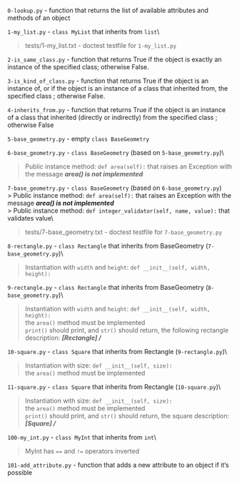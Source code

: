 `0-lookup.py` - function that returns the list of available attributes and methods of an object

`1-my_list.py` - `class MyList` that inherits from `list`\
> tests/1-my_list.txt - doctest testfile for `1-my_list.py`

`2-is_same_class.py` -  function that returns True if the object is exactly an instance of the specified class; otherwise False.

`3-is_kind_of_class.py` - function that returns True if the object is an instance of, or if the object is an instance of a class that inherited from, the specified class ; otherwise False.

`4-inherits_from.py` -  function that returns True if the object is an instance of a class that inherited (directly or indirectly) from the specified class ; otherwise False

`5-base_geometry.py` - empty `class BaseGeometry`

`6-base_geometry.py` - `class BaseGeometry` (based on `5-base_geometry.py`)\
> Public instance method: `def area(self):` that raises an Exception with the message ***area() is not implemented***

`7-base_geometry.py` - `class BaseGeometry` (based on `6-base_geometry.py`)\
    > Public instance method: `def area(self):` that raises an Exception with the message ***area() is not implemented***\
    > Public instance method: `def integer_validator(self, name, value):` that validates value\
> tests/7-base_geometry.txt - doctest testfile for `7-base_geometry.py`

`8-rectangle.py` - `class Rectangle` that inherits from BaseGeometry (`7-base_geometry.py`)\
> Instantiation with `width` and `height`: `def __init__(self, width, height):`

`9-rectangle.py` - `class Rectangle` that inherits from BaseGeometry (`8-base_geometry.py`)\
> Instantiation with `width` and `height`: `def __init__(self, width, height):`\
> the `area()` method must be implemented\
> `print()` should print, and `str()` should return, the following rectangle description: ***[Rectangle] <width>/<height>***

`10-square.py` - `class Square` that inherits from Rectangle (`9-rectangle.py`)\
> Instantiation with size: `def __init__(self, size):`\
> the `area()` method must be implemented

`11-square.py` - `class Square` that inherits from Rectangle (`10-square.py`)\
> Instantiation with size: `def __init__(self, size):`\
> the `area()` method must be implemented\
> `print()` should print, and `str()` should return, the square description: ***[Square] <width>/<height>***

`100-my_int.py` -  `class MyInt` that inherits from `int`\
> MyInt has `==` and `!=` operators inverted

`101-add_attribute.py` - function that adds a new attribute to an object if it’s possible
